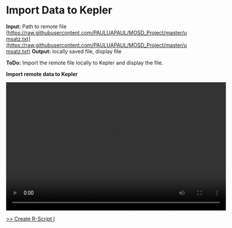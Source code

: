 # Import Data to Kepler

**Input:** Path to remote file  [https://raw.githubusercontent.com/PAULUAPAUL/MOSD_Project/master/umsatz.txt](https://raw.githubusercontent.com/PAULUAPAUL/MOSD_Project/master/umsatz.txt)
**Output:** locally saved file, display file

**ToDo:** Import the remote file locally to Kepler and display the file.

**Import remote data to Kepler**
<p float="middle">
  <video width="600" height="350" controls>
  <source src="./../Video/1_ImportData.mp4" type="video/mp4">
  </video>
</p>

[>> Create R-Script I](./3_kepler_R_script1.md)
